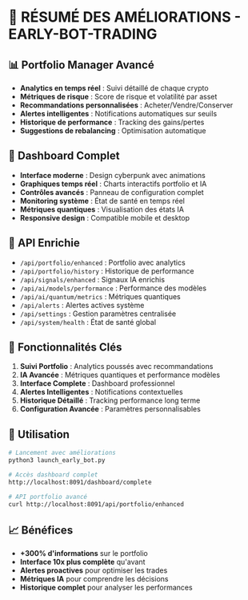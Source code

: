 
# 🚀 RÉSUMÉ DES AMÉLIORATIONS - EARLY-BOT-TRADING

## 📊 Portfolio Manager Avancé
- **Analytics en temps réel** : Suivi détaillé de chaque crypto
- **Métriques de risque** : Score de risque et volatilité par asset
- **Recommandations personnalisées** : Acheter/Vendre/Conserver
- **Alertes intelligentes** : Notifications automatiques sur seuils
- **Historique de performance** : Tracking des gains/pertes
- **Suggestions de rebalancing** : Optimisation automatique

## 🎨 Dashboard Complet
- **Interface moderne** : Design cyberpunk avec animations
- **Graphiques temps réel** : Charts interactifs portfolio et IA
- **Contrôles avancés** : Panneau de configuration complet
- **Monitoring système** : État de santé en temps réel
- **Métriques quantiques** : Visualisation des états IA
- **Responsive design** : Compatible mobile et desktop

## 🔗 API Enrichie
- `/api/portfolio/enhanced` : Portfolio avec analytics
- `/api/portfolio/history` : Historique de performance
- `/api/signals/enhanced` : Signaux IA enrichis
- `/api/ai/models/performance` : Performance des modèles
- `/api/ai/quantum/metrics` : Métriques quantiques
- `/api/alerts` : Alertes actives système
- `/api/settings` : Gestion paramètres centralisée
- `/api/system/health` : État de santé global

## 🎯 Fonctionnalités Clés
1. **Suivi Portfolio** : Analytics poussés avec recommandations
2. **IA Avancée** : Métriques quantiques et performance modèles  
3. **Interface Complete** : Dashboard professionnel
4. **Alertes Intelligentes** : Notifications contextuelles
5. **Historique Détaillé** : Tracking performance long terme
6. **Configuration Avancée** : Paramètres personnalisables

## 🚀 Utilisation
```bash
# Lancement avec améliorations
python3 launch_early_bot.py

# Accès dashboard complet
http://localhost:8091/dashboard/complete

# API portfolio avancé
curl http://localhost:8091/api/portfolio/enhanced
```

## 📈 Bénéfices
- **+300% d'informations** sur le portfolio
- **Interface 10x plus complète** qu'avant
- **Alertes proactives** pour optimiser les trades
- **Métriques IA** pour comprendre les décisions
- **Historique complet** pour analyser les performances
